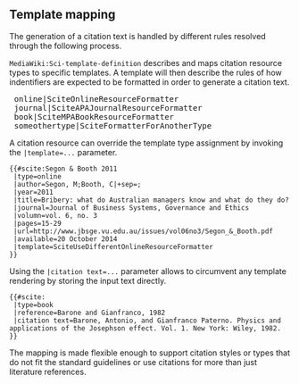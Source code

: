 ## Template mapping

The generation of a citation text is handled by different rules resolved through
the following process.

`MediaWiki:Sci-template-definition` describes and maps citation resource types to specific
templates. A template will then describe the rules of how indentifiers are expected to be formatted
in order to generate a citation text.

<pre>
 online|SciteOnlineResourceFormatter
 journal|SciteAPAJournalResourceFormatter
 book|SciteMPABookResourceFormatter
 someothertype|SciteFormatterForAnotherType
</pre>

A citation resource can override the template type assignment by invoking
the `|template=...` parameter.

```
{{#scite:Segon & Booth 2011
 |type=online
 |author=Segon, M;Booth, C|+sep=;
 |year=2011
 |title=Bribery: what do Australian managers know and what do they do?
 |journal=Journal of Business Systems, Governance and Ethics
 |volumn=vol. 6, no. 3
 |pages=15-29
 |url=http://www.jbsge.vu.edu.au/issues/vol06no3/Segon_&_Booth.pdf
 |available=20 October 2014
 |template=SciteUseDifferentOnlineResourceFormatter
}}
```

Using the `|citation text=...` parameter allows to circumvent
any template rendering by storing the input text directly.

```
{{#scite:
 |type=book
 |reference=Barone and Gianfranco, 1982
 |citation text=Barone, Antonio, and Gianfranco Paterno. Physics and applications of the Josephson effect. Vol. 1. New York: Wiley, 1982.
}}
```

The mapping is made flexible enough to support citation styles or types that
do not fit the standard guidelines or use citations for more than just
literature references.



